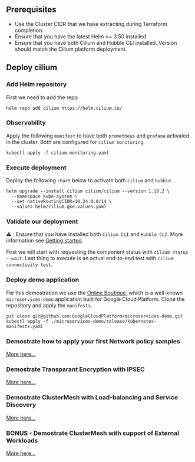 
## Prerequisites

- Use the Cluster CIDR that we have extracting during Terraform completion.
- Ensure that you have the latest Helm >~ 3.50 installed.
- Ensure that you have both Cilium and Hubble CLI installed. Version should match the Cilium platform deployment.

## Deploy cilium

### Add Helm repository

First we need to add the repo

```
helm repo add cilium https://helm.cilium.io/
```

### Observability 

Apply the following `manifest` to have both `prometheus` and  `grafana` activated in the cluster. Both are configured for `cilium monitoring`.

```
kubectl apply -f cilium-monitoring.yaml
```

### Execute deployment

Deploy the following `chart` below to activate both `cilium` and `hubble`.

```
helm upgrade --install cilium cilium/cilium --version 1.10.2 \
  --namespace kube-system \
  --set nativeRoutingCIDR=10.24.0.0/14 \
  --values helm/cilium.gke.values.yaml
```

### Validate our deployment

:warning: : Ensure that you have installed both `Cilium CLI` and `Hubble CLI`. More information see [Getting started](https://docs.cilium.io/en/v1.10/gettingstarted/hubble_setup/#install-the-hubble-client).

First we will start with requesting the component status with `cilium status --wait`. Last thing to execute is an actual end-to-end test with `cilium connectivity test`.

### Deploy demo application

For this demostration we use the [Online Boutique](https://github.com/GoogleCloudPlatform/microservices-demo), which is a well-known `microservices-demo` application built for Google Cloud Platform. Clone the repository and apply the `manifests`.

```
git clone git@github.com:GoogleCloudPlatform/microservices-demo.git
kubectl apply -f ./microservices-demo/release/kubernetes-manifests.yaml
```

### Demostrate how to apply your first Network policy samples

[More here...](network-policies.md)

### Demostrate Transparant Encryption with IPSEC

[More here...](transparant-encryption.md)

### Demostrate ClusterMesh with Load-balancing and Service Discovery

[More here...](cluster-mesh.md)

### BONUS - Demostrate ClusterMesh with support of External Workloads

[More here...](external-workloads.md)
